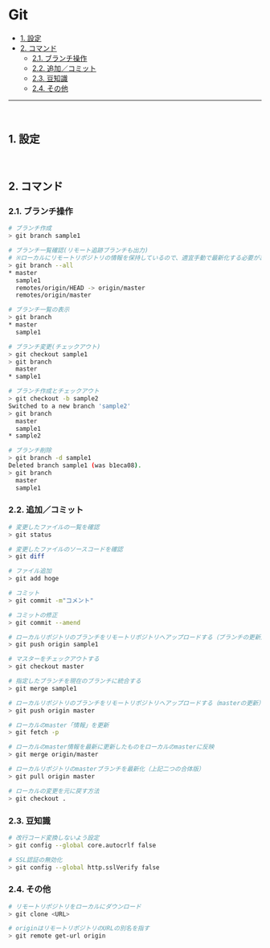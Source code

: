 # Git

<!-- TOC -->
- [1. 設定](#1-設定)
- [2. コマンド](#2-コマンド)
  - [2.1. ブランチ操作](#21-ブランチ操作)
  - [2.2. 追加／コミット](#22-追加コミット)
  - [2.3. 豆知識](#23-豆知識)
  - [2.4. その他](#24-その他)
---
<br>
<!-- /TOC -->

## 1. 設定

<br>

## 2. コマンド

### 2.1. ブランチ操作

```bash
# ブランチ作成
> git branch sample1

# ブランチ一覧確認(リモート追跡ブランチも出力)
# ※ローカルにリモートリポジトリの情報を保持しているので、適宜手動で最新化する必要がある
> git branch --all
* master
  sample1
  remotes/origin/HEAD -> origin/master
  remotes/origin/master

# ブランチ一覧の表示
> git branch
* master
  sample1

# ブランチ変更(チェックアウト)
> git checkout sample1
> git branch
  master
* sample1

# ブランチ作成とチェックアウト
> git checkout -b sample2
Switched to a new branch 'sample2'
> git branch
  master
  sample1
* sample2

# ブランチ削除
> git branch -d sample1
Deleted branch sample1 (was b1eca08).
> git branch
  master
  sample1
```

### 2.2. 追加／コミット

```bash
# 変更したファイルの一覧を確認
> git status

# 変更したファイルのソースコードを確認
> git diff

# ファイル追加
> git add hoge

# コミット
> git commit -m"コメント"

# コミットの修正
> git commit --amend

# ローカルリポジトリのブランチをリモートリポジトリへアップロードする（ブランチの更新）
> git push origin sample1

# マスターをチェックアウトする
> git checkout master

# 指定したブランチを現在のブランチに統合する
> git merge sample1

# ローカルリポジトリのブランチをリモートリポジトリへアップロードする（masterの更新）
> git push origin master

# ローカルのmaster「情報」を更新
> git fetch -p

# ローカルのmaster情報を最新に更新したものをローカルのmasterに反映
> git merge origin/master

# ローカルリポジトリのmasterブランチを最新化（上記二つの合体版）
> git pull origin master

# ローカルの変更を元に戻す方法
> git checkout .

```

### 2.3. 豆知識

```bash
# 改行コード変換しないよう設定
> git config --global core.autocrlf false

# SSL認証の無効化
> git config --global http.sslVerify false
```

### 2.4. その他

```bash
# リモートリポジトリをローカルにダウンロード
> git clone <URL>

# originはリモートリポジトリのURLの別名を指す
> git remote get-url origin
```

<br>
